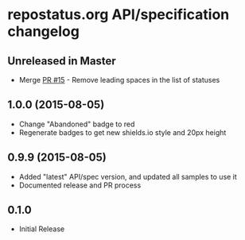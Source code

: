 repostatus.org API/specification changelog
===========================================

Unreleased in Master
--------------------

- Merge [PR #15](https://github.com/jantman/repostatus.org/pull/15) - Remove leading spaces in the list of statuses

1.0.0 (2015-08-05)
------------------

- Change "Abandoned" badge to red
- Regenerate badges to get new shields.io style and 20px height

0.9.9 (2015-08-05)
------------------

- Added "latest" API/spec version, and updated all samples to use it
- Documented release and PR process

0.1.0
------

- Initial Release
